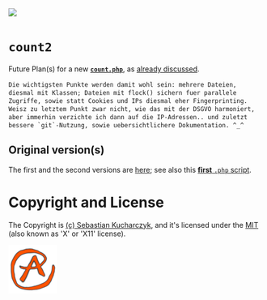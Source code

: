 <img src="https://kekse.biz/github.php?override=github:count2&text=`count2`&draw" />

# **`count2`**
Future Plan(s) for a new [**`count.php`**](https://github.com/kekse1/count.php/),
as [already discussed](https://www.php.de/forum/stellenangebote-und-projektausschreibungen/projekthilfe/1613771-%60count-php%60).

```
Die wichtigsten Punkte werden damit wohl sein: mehrere Dateien,
diesmal mit Klassen; Dateien mit flock() sichern fuer parallele
Zugriffe, sowie statt Cookies und IPs diesmal eher Fingerprinting.
Weisz zu letztem Punkt zwar nicht, wie das mit der DSGVO harmoniert,
aber immerhin verzichte ich dann auf die IP-Adressen.. und zuletzt
bessere `git`-Nutzung, sowie uebersichtlichere Dokumentation. ^_^
```

## Original version(s)
The first and the second versions are [here](https://github.com/kekse1/count.php/?tab=readme-ov-file#the-original-version);
see also this [**first** `.php` script](https://github.com/kekse1/count.php/blob/master/php/original.php).

# Copyright and License
The Copyright is [(c) Sebastian Kucharczyk](COPYRIGHT.txt),
and it's licensed under the [MIT](LICENSE.txt) (also known as 'X' or 'X11' license).

![kekse.biz](favicon.png)

